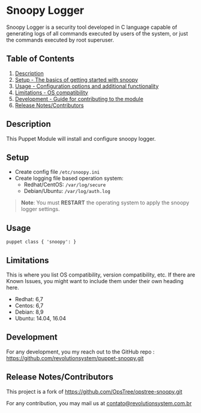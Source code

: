# Snoopy Logger

Snoopy Logger is a security tool developed in C language capable of generating logs of all commands executed by users of the
system, or just the commands executed by root superuser.

## Table of Contents

1. [Description](#description)
2. [Setup - The basics of getting started with snoopy](#setup)
3. [Usage - Configuration options and additional functionality](#usage)
4. [Limitations - OS compatibility](#limitations)
5. [Development - Guide for contributing to the module](#development)
6. [Release Notes/Contributors](#release)

## Description

This Puppet Module will install and configure snoopy logger.

## Setup

* Create config file `/etc/snoopy.ini`
* Create logging file based operation system:
  * Redhat/CentOS: `/var/log/secure`
  * Debian/Ubuntu: `/var/log/auth.log`

> **Note**: You must **RESTART** the operating system to apply the snoopy logger settings.

## Usage

` puppet
class { 'snoopy': }
`

## Limitations

This is where you list OS compatibility, version compatibility, etc. If there are Known Issues, you might want to include them under their own heading here.

* Redhat: 6,7
* Centos: 6,7
* Debian: 8,9
* Ubuntu: 14.04, 16.04

## Development

For any development, you my reach out to the GitHub repo : https://github.com/revolutionsystem/puppet-snoopy.git

## Release Notes/Contributors

This project is a fork of https://github.com/OpsTree/opstree-snoopy.git

For any contribution, you may mail us at contato@revolutionsystem.com.br
